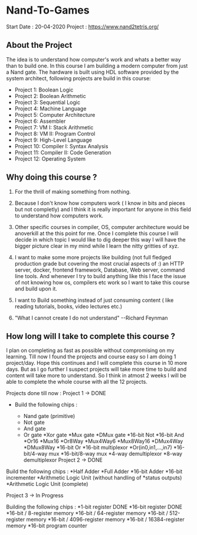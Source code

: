 # Nand-To-Games
  Start Date : 20-04-2020
  Project : https://www.nand2tetris.org/

## About the Project
The idea is to understand how computer's work and whats a better way than to build one. In this course I am building a modern computer from just a Nand gate. The hardware is built using HDL
software provided by the system architect, following projects are build in this course:

* Project 1: Boolean Logic
* Project 2: Boolean Arithmetic
* Project 3: Sequential Logic
* Project 4: Machine Language
* Project 5: Computer Architecture
* Project 6: Assembler
* Project 7: VM I: Stack Arithmetic
* Project 8: VM II: Program Control
* Project 9: High-Level Language
* Project 10: Compiler I: Syntax Analysis
* Project 11: Compiler II: Code Generation
* Project 12: Operating System

## Why doing this course ?

1. For the thrill of making something from nothing.

2. Because I don't know how computers work ( I know in bits and pieces but not completly) and I think it is really important for anyone in this field to understand how computers work. 

3. Other specific courses in compiler, OS, computer architecture would be anoverkill at the this point for me. Once I complete this course I will decide in which topic I would like to dig deeper this way I will have the bigger picture clear in my mind while I learn the nitty gritties of xyz.

4. I want to make some more projects like building (not full fledged production grade but covering the most crucial aspects of :) an HTTP server, docker, frontend framework, Database, Web server, command line tools. And whenever I try to build anything like this I face the issue of not knowing how os, compilers etc work so I want to take this course and build upon it.

5. I want to Build something instead of just consuming content ( like reading tutorials, books, video lectures etc.)

6. "What I cannot create I do not understand"     --Richard Feynman

## How long will I take to complete this course ?

I plan on completing as fast as possible without compromising on my learning. Till now I found the projects and course easy so I am doing 1 project/day. Hope this continues and I will complete this course in 10 more days. But as I go further I suspect projects will take more time to build and content will take more to understand. So I think in atmost 2 weeks I will be able to complete the whole course with all the 12 projects.

Projects done till now :
Project 1 -> DONE

* Build the following chips : 

  * Nand gate (primitive)
  * Not gate
  * And gate
  * Or gate
  *Xor gate
  *Mux gate
  *DMux gate
  *16-bit Not
  *16-bit And
  *Or16
  *Mux16
  *Or8Way
  *Mux4Way6
  *Mux8Way16
  *DMux4Way
  *DMux8Way
  *16-bit Or
  *16-bit multiplexor
  *Or(in0,in1,...,in7)
  *16-bit/4-way mux
  *16-bit/8-way mux
  *4-way demultiplexor
  *8-way demultiplexor
Project 2 -> DONE


Build the following chips : 
  *Half Adder
  *Full Adder
  *16-bit Adder
  *16-bit incrementer
  *Arithmetic Logic Unit (without handling of *status outputs)
  *Arithmetic Logic Unit (complete)


Project 3 -> In Progress

Building the following chips :
    *1-bit register                   DONE
    *16-bit register                  DONE
    *16-bit / 8-register memory
    *16-bit / 64-register memory
    *16-bit / 512-register memory
    *16-bit / 4096-register memory
    *16-bit / 16384-register memory
    *16-bit program counter
